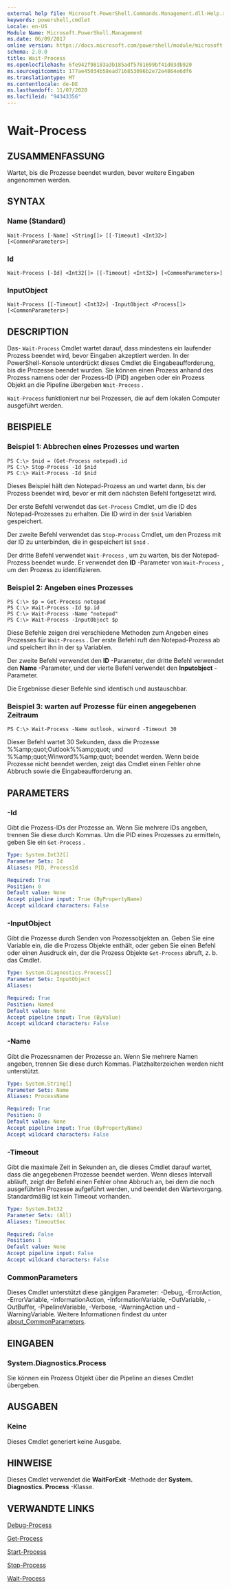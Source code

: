 ```yaml
---
external help file: Microsoft.PowerShell.Commands.Management.dll-Help.xml
keywords: powershell,cmdlet
Locale: en-US
Module Name: Microsoft.PowerShell.Management
ms.date: 06/09/2017
online version: https://docs.microsoft.com/powershell/module/microsoft.powershell.management/wait-process?view=powershell-5.1&WT.mc_id=ps-gethelp
schema: 2.0.0
title: Wait-Process
ms.openlocfilehash: 6fe942f98183a3b185adf5781699bf41d03db920
ms.sourcegitcommit: 177ae45034b58ead716853096b2e72e4864e6df6
ms.translationtype: MT
ms.contentlocale: de-DE
ms.lasthandoff: 11/07/2020
ms.locfileid: "94343356"
---
```

# Wait-Process

## ZUSAMMENFASSUNG
Wartet, bis die Prozesse beendet wurden, bevor weitere Eingaben angenommen werden.

## SYNTAX

### Name (Standard)

```
Wait-Process [-Name] <String[]> [[-Timeout] <Int32>] [<CommonParameters>]
```

### Id

```
Wait-Process [-Id] <Int32[]> [[-Timeout] <Int32>] [<CommonParameters>]
```

### InputObject

```
Wait-Process [[-Timeout] <Int32>] -InputObject <Process[]> [<CommonParameters>]
```

## DESCRIPTION

Das- `Wait-Process` Cmdlet wartet darauf, dass mindestens ein laufender Prozess beendet wird, bevor Eingaben akzeptiert werden. In der PowerShell-Konsole unterdrückt dieses Cmdlet die Eingabeaufforderung, bis die Prozesse beendet wurden. Sie können einen Prozess anhand des Prozess namens oder der Prozess-ID (PID) angeben oder ein Prozess Objekt an die Pipeline übergeben `Wait-Process` .

`Wait-Process` funktioniert nur bei Prozessen, die auf dem lokalen Computer ausgeführt werden.

## BEISPIELE

### Beispiel 1: Abbrechen eines Prozesses und warten

```
PS C:\> $nid = (Get-Process notepad).id
PS C:\> Stop-Process -Id $nid
PS C:\> Wait-Process -Id $nid
```

Dieses Beispiel hält den Notepad-Prozess an und wartet dann, bis der Prozess beendet wird, bevor er mit dem nächsten Befehl fortgesetzt wird.

Der erste Befehl verwendet das `Get-Process` Cmdlet, um die ID des Notepad-Prozesses zu erhalten. Die ID wird in der `$nid` Variablen gespeichert.

Der zweite Befehl verwendet das `Stop-Process` Cmdlet, um den Prozess mit der ID zu unterbinden, die in gespeichert ist `$nid` .

Der dritte Befehl verwendet `Wait-Process` , um zu warten, bis der Notepad-Prozess beendet wurde. Er verwendet den **ID** -Parameter von `Wait-Process` , um den Prozess zu identifizieren.

### Beispiel 2: Angeben eines Prozesses

```
PS C:\> $p = Get-Process notepad
PS C:\> Wait-Process -Id $p.id
PS C:\> Wait-Process -Name "notepad"
PS C:\> Wait-Process -InputObject $p
```

Diese Befehle zeigen drei verschiedene Methoden zum Angeben eines Prozesses für `Wait-Process` . Der erste Befehl ruft den Notepad-Prozess ab und speichert ihn in der `$p` Variablen.

Der zweite Befehl verwendet den **ID** -Parameter, der dritte Befehl verwendet den **Name** -Parameter, und der vierte Befehl verwendet den **Inputobject** -Parameter.

Die Ergebnisse dieser Befehle sind identisch und austauschbar.

### Beispiel 3: warten auf Prozesse für einen angegebenen Zeitraum

```
PS C:\> Wait-Process -Name outlook, winword -Timeout 30
```

Dieser Befehl wartet 30 Sekunden, dass die Prozesse %%amp;quot;Outlook%%amp;quot; und %%amp;quot;Winword%%amp;quot; beendet werden. Wenn beide Prozesse nicht beendet werden, zeigt das Cmdlet einen Fehler ohne Abbruch sowie die Eingabeaufforderung an.

## PARAMETERS

### -Id

Gibt die Prozess-IDs der Prozesse an. Wenn Sie mehrere IDs angeben, trennen Sie diese durch Kommas.
Um die PID eines Prozesses zu ermitteln, geben Sie ein `Get-Process` .

```yaml
Type: System.Int32[]
Parameter Sets: Id
Aliases: PID, ProcessId

Required: True
Position: 0
Default value: None
Accept pipeline input: True (ByPropertyName)
Accept wildcard characters: False
```

### -InputObject

Gibt die Prozesse durch Senden von Prozessobjekten an. Geben Sie eine Variable ein, die die Prozess Objekte enthält, oder geben Sie einen Befehl oder einen Ausdruck ein, der die Prozess Objekte `Get-Process` abruft, z. b. das Cmdlet.

```yaml
Type: System.Diagnostics.Process[]
Parameter Sets: InputObject
Aliases:

Required: True
Position: Named
Default value: None
Accept pipeline input: True (ByValue)
Accept wildcard characters: False
```

### -Name

Gibt die Prozessnamen der Prozesse an. Wenn Sie mehrere Namen angeben, trennen Sie diese durch Kommas. Platzhalterzeichen werden nicht unterstützt.

```yaml
Type: System.String[]
Parameter Sets: Name
Aliases: ProcessName

Required: True
Position: 0
Default value: None
Accept pipeline input: True (ByPropertyName)
Accept wildcard characters: False
```

### -Timeout

Gibt die maximale Zeit in Sekunden an, die dieses Cmdlet darauf wartet, dass die angegebenen Prozesse beendet werden.
Wenn dieses Intervall abläuft, zeigt der Befehl einen Fehler ohne Abbruch an, bei dem die noch ausgeführten Prozesse aufgeführt werden, und beendet den Wartevorgang. Standardmäßig ist kein Timeout vorhanden.

```yaml
Type: System.Int32
Parameter Sets: (All)
Aliases: TimeoutSec

Required: False
Position: 1
Default value: None
Accept pipeline input: False
Accept wildcard characters: False
```

### CommonParameters

Dieses Cmdlet unterstützt diese gängigen Parameter: -Debug, -ErrorAction, -ErrorVariable, -InformationAction, -InformationVariable, -OutVariable, -OutBuffer, -PipelineVariable, -Verbose, -WarningAction und -WarningVariable. Weitere Informationen findest du unter [about_CommonParameters](https://go.microsoft.com/fwlink/?LinkID=113216).

## EINGABEN

### System.Diagnostics.Process

Sie können ein Prozess Objekt über die Pipeline an dieses Cmdlet übergeben.

## AUSGABEN

### Keine

Dieses Cmdlet generiert keine Ausgabe.

## HINWEISE

Dieses Cmdlet verwendet die **WaitForExit** -Methode der **System. Diagnostics. Process** -Klasse.

## VERWANDTE LINKS

[Debug-Process](Debug-Process.md)

[Get-Process](Get-Process.md)

[Start-Process](Start-Process.md)

[Stop-Process](Stop-Process.md)

[Wait-Process](Wait-Process.md)

